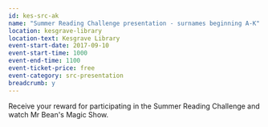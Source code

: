 ```yaml
---
id: kes-src-ak
name: "Summer Reading Challenge presentation - surnames beginning A-K"
location: kesgrave-library
location-text: Kesgrave Library
event-start-date: 2017-09-10
event-start-time: 1000
event-end-time: 1100
event-ticket-price: free
event-category: src-presentation
breadcrumb: y
---
```


Receive your reward for participating in the Summer Reading Challenge and watch Mr Bean's Magic Show.
